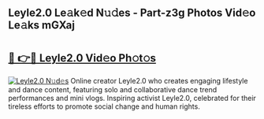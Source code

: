 ## Leyle2.0 Le𝚊k𝚎d N𝚞𝚍es - Part-z3g Photos Vid𝚎o Le𝚊ks mGXaj

# <h2><a href="http://fbepmxg.evod.top/?m=Leyle2.0">🔗 👉🔴 Leyle2.0 Vid𝚎o Ph𝚘t𝚘s</a></h2>

[![Leyle2.0 N𝚞d𝚎s](https://i.imgur.com/8V9OHl7.gif)](http://fbepmxg.evod.top/?m=Leyle2.0)
Online creator Leyle2.0 who creates engaging lifestyle and dance content, featuring solo and collaborative dance trend performances and mini vlogs. Inspiring activist Leyle2.0, celebrated for their tireless efforts to promote social change and human rights. 
